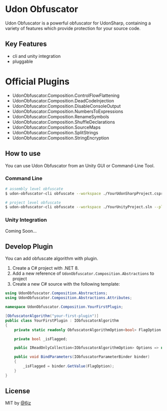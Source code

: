 # Udon Obfuscator

Udon Obfuscator is a powerful obfuscator for UdonSharp, containing a variety of features which provide protection for your source code.

## Key Features

- cli and unity integration
- pluggable

# Official Plugins

- UdonObfuscator.Composition.ControlFlowFlattening
- UdonObfuscator.Composition.DeadCodeInjection
- UdonObfuscator.Composition.DisableConsoleOutput
- UdonObfuscator.Composition.NumbersToExpressions
- UdonObfuscator.Composition.RenameSymbols
- UdonObfuscator.Composition.ShuffleDeclarations
- UdonObfuscator.Composition.SourceMaps
- UdonObfuscator.Composition.SplitStrings
- UdonObfuscator.Composition.StringEncryption

## How to use

You can use Udon Obfuscator from an Unity GUI or Command-Line Tool.

### Command Line

```bash
# assembly level obfuscate
$ udon-obfuscator-cli obfuscate --workspace ./YourUdonSharpProject.csproj --plugins ./plugins/ --rename-symbols --control-flow-flattening --source-maps

# project level obfuscate
$ udon-obfuscator-cli obfuscate --workspace ./YourUnityProject.sln --plugins ./plugins/ --rename-symbols --control-flow-flattening --source-maps
```

### Unity Integration

Coming Soon...

## Develop Plugin

You can add obfuscate algorithm with plugin.

1. Create a C# project with .NET 8.
2. Add a new reference of `UdonObfuscator.Composition.Abstractions` to project
3. Create a new C# source with the following template:

```csharp
using UdonObfuscator.Composition.Abstractions;
using UdonObfuscator.Composition.Abstractions.Attributes;

namespace UdonObfuscator.Composition.YourFirstPlugin;

[ObfuscatorAlgorithm("your-first-plugin")]
public class YourFirstPlugin : IObfuscatorAlgorithm
{
    private static readonly ObfuscatorAlgorithmOption<bool> FlagOption = new("--flag", "this is flag option", () => true);

    private bool _isFlagged;

    public IReadOnlyCollection<IObfuscatorAlgorithmOption> Options => new List<IObfuscatorAlgorithmOption> { FlagOption }.AsReadOnly();

    public void BindParameters(IObfuscatorParameterBinder binder)
    {
        _isFlagged = binder.GetValue(FlagOption);
    }
}
```

## License

MIT by [@6jz](https://twitter.com/6jz)
